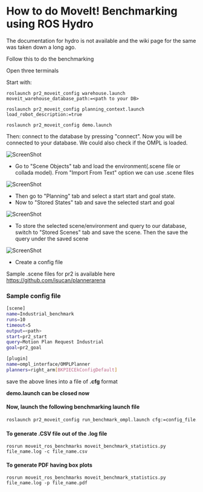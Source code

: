 # How to do MoveIt! Benchmarking using ROS Hydro

The documentation for hydro is not available and the wiki page for the same was taken down a long ago.

Follow this to do the benchmarking

Open three terminals

Start with:
```
roslaunch pr2_moveit_config warehouse.launch moveit_warehouse_database_path:=<path to your DB>
```
```
roslaunch pr2_moveit_config planning_context.launch load_robot_description:=true
```
```
roslaunch pr2_moveit_config demo.launch
```

Then: connect to the database by pressing "connect". Now you will be connected to your database. We could also check if the OMPL is loaded.

![ScreenShot](/images/database_connect.png)

* Go to "Scene Objects" tab and load the environment(.scene file or collada model). From "Import From Text" option we can use .scene files

![ScreenShot](/images/import_environment.png)

* Then go to "Planning" tab and select a start start and goal state.
* Now to "Stored States" tab and save the selected start and goal

![ScreenShot](/images/start_goal.png)

* To store the selected scene/environment and query to our database, switch to "Stored Scenes" tab and save the scene. Then the save the query under the saved scene

![ScreenShot](/images/save_scene_query.png)

* Create a config file

Sample .scene files for pr2 is available here https://github.com/isucan/plannerarena

### Sample config file

```sh
[scene]
name=Industrial_benchmark
runs=10
timeout=5
output=<path>
start=pr2_start
query=Motion Plan Request Industrial
goal=pr2_goal

[plugin]
name=ompl_interface/OMPLPlanner
planners=right_arm[BKPIECEkConfigDefault]
```

save the above lines into a file of **.cfg** format

**demo.launch can be closed now**



#### Now, launch the following benchmarking launch file

```sh
roslaunch pr2_moveit_config run_benchmark_ompl.launch cfg:=config_file.cfg
```
#### To generate .CSV file out of the .log file
```rosrun moveit_ros_benchmarks moveit_benchmark_statistics.py file_name.log -c file_name.csv```

#### To generate PDF having box plots
```rosrun moveit_ros_benchmarks moveit_benchmark_statistics.py file_name.log -p file_name.pdf```

